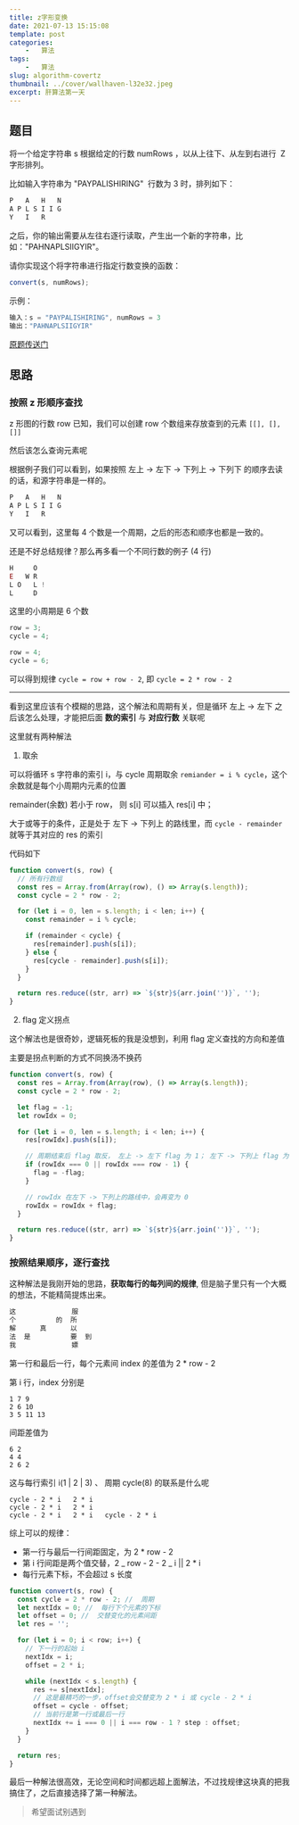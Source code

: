 ```yaml
---
title: z字形变换
date: 2021-07-13 15:15:08
template: post
categories:
	-	算法
tags: 
	-	算法
slug: algorithm-covertz
thumbnail: ../cover/wallhaven-l32e32.jpeg
excerpt: 肝算法第一天
---
```


## 题目

将一个给定字符串 s 根据给定的行数 numRows ，以从上往下、从左到右进行  Z 字形排列。

比如输入字符串为 "PAYPALISHIRING"  行数为 3 时，排列如下：

```js
P   A   H   N
A P L S I I G
Y   I   R
```

之后，你的输出需要从左往右逐行读取，产生出一个新的字符串，比如："PAHNAPLSIIGYIR"。

请你实现这个将字符串进行指定行数变换的函数：

```js
convert(s, numRows);
```

示例：

```js
输入：s = "PAYPALISHIRING", numRows = 3
输出："PAHNAPLSIIGYIR"
```

[原题传送门](https://leetcode-cn.com/problems/zigzag-conversion/)

## 思路

### 按照 z 形顺序查找

z 形图的行数 row 已知，我们可以创建 row 个数组来存放查到的元素 `[[], [], []]`

然后该怎么查询元素呢

根据例子我们可以看到，如果按照 左上 -> 左下 -> 下列上 -> 下列下 的顺序去读的话，和源字符串是一样的。

```js
P   A   H   N
A P L S I I G
Y   I   R
```

又可以看到，这里每 4 个数是一个周期，之后的形态和顺序也都是一致的。

还是不好总结规律？那么再多看一个不同行数的例子 (4 行)

```js
H     O
E   W R
L O   L !
L     D
```

这里的小周期是 6 个数

```js
row = 3;
cycle = 4;

row = 4;
cycle = 6;
```

可以得到规律 `cycle = row + row - 2`, 即 `cycle = 2 * row - 2`

---

看到这里应该有个模糊的思路，这个解法和周期有关，但是循环 左上 -> 左下 之后该怎么处理，才能把后面 **数的索引** 与 **对应行数** 关联呢

这里就有两种解法

1. 取余

可以将循环 s 字符串的索引 i，与 cycle 周期取余 `remiander = i % cycle`，这个余数就是每个小周期内元素的位置

remainder(余数) 若小于 row， 则 s[i] 可以插入 res[i] 中；

大于或等于的条件，正是处于 左下 -> 下列上 的路线里，而 `cycle - remainder` 就等于其对应的 res 的索引

代码如下

```js
function convert(s, row) {
  // 所有行数组
  const res = Array.from(Array(row), () => Array(s.length));
  const cycle = 2 * row - 2;

  for (let i = 0, len = s.length; i < len; i++) {
    const remainder = i % cycle;

    if (remainder < cycle) {
      res[remainder].push(s[i]);
    } else {
      res[cycle - remainder].push(s[i]);
    }
  }

  return res.reduce((str, arr) => `${str}${arr.join('')}`, '');
}
```

2. flag 定义拐点

这个解法也是很奇妙，逻辑死板的我是没想到，利用 flag 定义查找的方向和差值

主要是拐点判断的方式不同换汤不换药

```js
function convert(s, row) {
  const res = Array.from(Array(row), () => Array(s.length));
  const cycle = 2 * row - 2;

  let flag = -1;
  let rowIdx = 0;

  for (let i = 0, len = s.length; i < len; i++) {
    res[rowIdx].push(s[i]);

    // 周期结束后 flag 取反， 左上 -> 左下 flag 为 1； 左下 -> 下列上 flag 为 -1
    if (rowIdx === 0 || rowIdx === row - 1) {
      flag = -flag;
    }

    // rowIdx 在左下 -> 下列上的路线中，会再变为 0
    rowIdx = rowIdx + flag;
  }

  return res.reduce((str, arr) => `${str}${arr.join('')}`, '');
}
```

### 按照结果顺序，逐行查找

这种解法是我刚开始的思路，**获取每行的每列间的规律**, 但是脑子里只有一个大概的想法，不能精简提炼出来。

```js
这              服
个          的  所
解      真      以
法  是          要  到
我              嫖
```

第一行和最后一行，每个元素间 index 的差值为 2 \* row - 2

第 i 行，index 分别是

```
1 7 9
2 6 10
3 5 11 13
```

间距差值为

```
6 2
4 4
2 6 2
```

这与每行索引 i(1 | 2 | 3) 、 周期 cycle(8) 的联系是什么呢

```
cycle - 2 * i   2 * i
cycle - 2 * i   2 * i
cycle - 2 * i   2 * i   cycle - 2 * i
```

综上可以的规律：

- 第一行与最后一行间距固定，为 2 \* row - 2
- 第 i 行间距是两个值交替，2 _ row - 2 - 2 _ i || 2 \* i
- 每行元素下标，不会超过 s 长度

```js
function convert(s, row) {
  const cycle = 2 * row - 2; //  周期
  let nextIdx = 0; //  每行下个元素的下标
  let offset = 0; //  交替变化的元素间距
  let res = '';

  for (let i = 0; i < row; i++) {
    // 下一行的起始 i
    nextIdx = i;
    offset = 2 * i;

    while (nextIdx < s.length) {
      res += s[nextIdx];
      // 这是最精巧的一步，offset会交替变为 2 * i 或 cycle - 2 * i
      offset = cycle - offset;
      // 当前行是第一行或最后一行
      nextIdx += i === 0 || i === row - 1 ? step : offset;
    }
  }

  return res;
}
```

最后一种解法很高效，无论空间和时间都远超上面解法，不过找规律这块真的把我搞住了，之后直接选择了第一种解法。

> 希望面试别遇到
